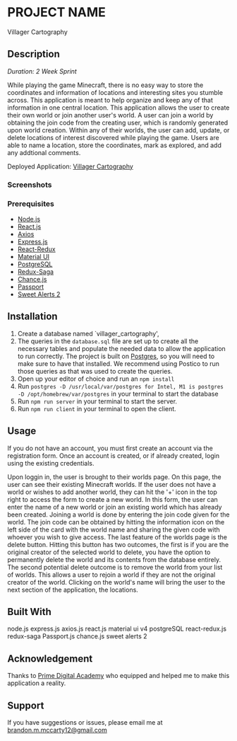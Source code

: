 # PROJECT NAME

Villager Cartography

## Description

_Duration: 2 Week Sprint_

While playing the game Minecraft, there is no easy way to store the coordinates and information of locations and interesting sites you stumble across. This application is meant to help organize and keep any of that information in one central location. This application allows the user to create their own world or join another user's world. A user can join a world by obtaining the join code from the creating user, which is randomly generated upon world creation. Within any of their worlds, the user can add, update, or delete locations of interest discovered while playing the game. Users are able to name a location, store the coordinates, mark as explored, and add any addtional comments.

Deployed Application: [Villager Cartography](https://warm-temple-51016.herokuapp.com/#/login)

### Screenshots


### Prerequisites

- [Node.js](https://nodejs.org/en/)
- [React.js](https://reactjs.org/)
- [Axios](https://axios-http.com/docs/intro)
- [Express.js](https://expressjs.com/)
- [React-Redux](https://redux.js.org/)
- [Material UI](https://v4.mui.com/)
- [PostgreSQL](https://www.postgresql.org/download/)
- [Redux-Saga](https://redux-saga.js.org/)
- [Chance.js](https://chancejs.com/)
- [Passport](https://www.passportjs.org/)
- [Sweet Alerts 2](https://sweetalert2.github.io/)

## Installation

1. Create a database named `villager_cartography',
2. The queries in the `database.sql` file are set up to create all the necessary tables and populate the needed data to allow the application to run correctly. The project is built on [Postgres](https://www.postgresql.org/download/), so you will need to make sure to have that installed. We recommend using Postico to run those queries as that was used to create the queries.
3. Open up your editor of choice and run an `npm install`
4. Run `postgres -D /usr/local/var/postgres for Intel, M1 is postgres -D /opt/homebrew/var/postgres` in your terminal
to start the database
5. Run `npm run server` in your terminal to start the server.
6. Run `npm run client` in your terminal to open the client.


## Usage

If you do not have an account, you must first create an account via the registration form. Once an account is created, or if already created, login using the existing credentials. 

Upon loggin in, the user is brought to their worlds page. On this page, the user can see their existing Minecraft worlds. If the user does not have a world or wishes to add another world, they can hit the '+' icon in the top right to access the form to create a new world. In this form, the user can enter the name of a new world or join an existing world which has already been created. Joining a world is done by entering the join code given for the world. The join code can be obtained by hitting the information icon on the left side of the card with the world name and sharing the given code with whoever you wish to give access. The last feature of the worlds page is the delete button. Hitting this button has two outcomes, the first is if you are the original creator of the selected world to delete, you have the option to permanently delete the world and its contents from the database entirely. The second potential delete outcome is to remove the world from your list of worlds. This allows a user to rejoin a world if they are not the original creator of the world. Clicking on the world's name will bring the user to the next section of the application, the locations.




## Built With

node.js
express.js
axios.js
react.js
material ui v4
postgreSQL
react-redux.js
redux-saga
Passport.js
chance.js
sweet alerts 2



## Acknowledgement
Thanks to [Prime Digital Academy](www.primeacademy.io) who equipped and helped me to make this application a reality.

## Support
If you have suggestions or issues, please email me at [brandon.m.mccarty12@gmail.com](www.google.com)

